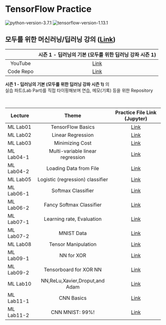 # TensorFlow Practice

![python-version-3.7.1](https://img.shields.io/badge/python-v3.7.1-blue.svg)
![tensorflow-version-1.13.1](https://img.shields.io/badge/TensorFlow-v1.13.1-brightgreen.svg)

## 모두를 위한 머신러닝/딥러닝 강의 ([Link](http://hunkim.github.io/ml/))  

|           |              시즌 1 - 딥러닝의 기본 (모두를 위한 딥러닝 강좌 시즌 1)             |
|:---------:|:--------------------------------------------------------------------------------:|
|  YouTube  | [Link](https://www.youtube.com/playlist?list=PLlMkM4tgfjnLSOjrEJN31gZATbcj_MpUm) |
| Code Repo |              [Link](https://github.com/hunkim/DeepLearningZeroToAll)             |

**시즌 1 - 딥러닝의 기본 (모두를 위한 딥러닝 강좌 시즌 1)** 의  
실습 파트(Lab Part)를 직접 타이핑해보며 연습, 메모(기록) 등을 위한 Repository

<br>

|  Lecture   |              Theme               |                                          Practice File Link (Jupyter)                               |
|------------|:--------------------------------:|:---------------------------------------------------------------------------------------------------:|
| ML Lab01   |        TensorFlow Basics         |  [Link](https://github.com/DevBruce/TensorFlow-Practice/blob/master/practice_files/ml_lab01.ipynb)  |
| ML Lab02   |        Linear Regression         |  [Link](https://github.com/DevBruce/TensorFlow-Practice/blob/master/practice_files/ml_lab02.ipynb)  |
| ML Lab03   |         Minimizing Cost          |  [Link](https://github.com/DevBruce/TensorFlow-Practice/blob/master/practice_files/ml_lab03.ipynb)  |
| ML Lab04-1 | Multi-variable linear regression | [Link](https://github.com/DevBruce/TensorFlow-Practice/blob/master/practice_files/ml_lab04-1.ipynb) |
| ML Lab04-2 |      Loading Data from File      | [Link](https://github.com/DevBruce/TensorFlow-Practice/blob/master/practice_files/ml_lab04-2.ipynb) |
| ML Lab05   | Logistic (regression) classifier |  [Link](https://github.com/DevBruce/TensorFlow-Practice/blob/master/practice_files/ml_lab05.ipynb)  |
| ML Lab06-1 |         Softmax Classifier       | [Link](https://github.com/DevBruce/TensorFlow-Practice/blob/master/practice_files/ml_lab06-1.ipynb) |
| ML Lab06-2 |     Fancy Softmax Classifier     | [Link](https://github.com/DevBruce/TensorFlow-Practice/blob/master/practice_files/ml_lab06-2.ipynb) |
| ML Lab07-1 |    Learning rate, Evaluation     | [Link](https://github.com/DevBruce/TensorFlow-Practice/blob/master/practice_files/ml_lab07-1.ipynb) |
| ML Lab07-2 |            MNIST Data            | [Link](https://github.com/DevBruce/TensorFlow-Practice/blob/master/practice_files/ml_lab07-2.ipynb) |
| ML Lab08   |        Tensor Manipulation       |  [Link](https://github.com/DevBruce/TensorFlow-Practice/blob/master/practice_files/ml_lab08.ipynb)  |
| ML Lab09-1 |            NN for XOR            | [Link](https://github.com/DevBruce/TensorFlow-Practice/blob/master/practice_files/ml_lab09-1.ipynb) |
| ML Lab09-2 |      Tensorboard for XOR NN      | [Link](https://github.com/DevBruce/TensorFlow-Practice/blob/master/practice_files/ml_lab09-2.ipynb) |
| ML Lab10   |  NN,ReLu,Xavier,Droput,and Adam  |  [Link](https://github.com/DevBruce/TensorFlow-Practice/blob/master/practice_files/ml_lab10.ipynb)  |
| ML Lab11-1 |            CNN Basics            | [Link](https://github.com/DevBruce/TensorFlow-Practice/blob/master/practice_files/ml_lab11-1.ipynb) |
| ML Lab11-2 |          CNN MNIST: 99%!         | [Link](https://github.com/DevBruce/TensorFlow-Practice/blob/master/practice_files/ml_lab11-2.ipynb) |

